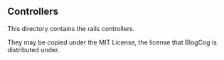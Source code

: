 ## Controllers
This directory contains the rails controllers.

They may be copied under the MIT License, the license that BlogCog is distributed under.
